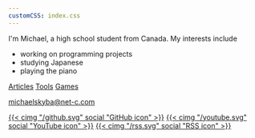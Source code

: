 ```yaml
---
customCSS: index.css
---
```


I'm Michael, a high school student from Canada. My interests include
- working on programming projects
- studying Japanese
- playing the piano

[Articles](/articles/)
[Tools](/games/tools/)
[Games](/games/)

[michaelskyba@net-c.com](mailto:michaelskyba@net-c.com)

[{{< cimg "/github.svg" social "GitHub icon" >}}](https://github.com/michaelskyba)
[{{< cimg "/youtube.svg" social "YouTube icon" >}}](https://www.youtube.com/channel/UC2hmKi-vbVJaz28vPEZg_rQ)
[{{< cimg "/rss.svg" social "RSS icon" >}}](/rss.xml)

